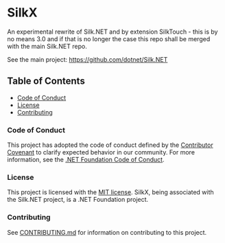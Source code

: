 # SilkX

An experimental rewrite of Silk.NET and by extension SilkTouch - this is by no means 3.0 and if that is no longer the case this repo shall be merged with the main Silk.NET repo.

See the main project: https://github.com/dotnet/Silk.NET

## Table of Contents

* [Code of Conduct](#code-of-conduct)
* [License](#license)
* [Contributing](#contributing)

### Code of Conduct

This project has adopted the code of conduct defined by the [Contributor Covenant](http://contributor-covenant.org/) 
to clarify expected behavior in our community. For more information, see the [.NET Foundation Code of Conduct](http://www.dotnetfoundation.org/code-of-conduct).

### License

This project is licensed with the [MIT license](LICENSE.md).
SilkX, being associated with the Silk.NET project, is a .NET Foundation project.

### Contributing

See [CONTRIBUTING.md](CONTRIBUTING.md) for information on contributing to this project.
